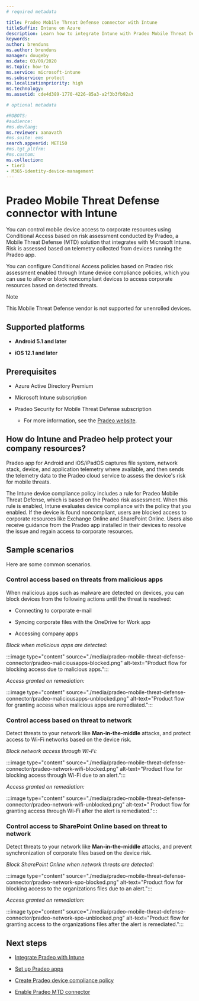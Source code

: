 ```yaml
---
# required metadata

title: Pradeo Mobile Threat Defense connector with Intune
titleSuffix: Intune on Azure
description: Learn how to integrate Intune with Pradeo Mobile Threat Defense connector to control mobile device access to your corporate resources.
keywords:
author: brenduns
ms.author: brenduns
manager: dougeby
ms.date: 03/09/2020
ms.topic: how-to
ms.service: microsoft-intune
ms.subservice: protect
ms.localizationpriority: high
ms.technology:
ms.assetid: cde4d389-1770-4226-85a3-a2f3b3fb92a3

# optional metadata

#ROBOTS:
#audience:
#ms.devlang:
ms.reviewer: aanavath
#ms.suite: ems
search.appverid: MET150
#ms.tgt_pltfrm:
#ms.custom:
ms.collection:
- tier3
- M365-identity-device-management
---
```


# Pradeo Mobile Threat Defense connector with Intune

You can control mobile device access to corporate resources using Conditional Access based on risk assessment conducted by Pradeo, a Mobile Threat Defense (MTD) solution that integrates with Microsoft Intune. Risk is assessed based on telemetry collected from devices running the Pradeo app.

You can configure Conditional Access policies based on Pradeo risk assessment enabled through Intune device compliance policies, which you can use to allow or block noncompliant devices to access corporate resources based on detected threats.

> [!NOTE]
> This Mobile Threat Defense vendor is not supported for unenrolled devices.

## Supported platforms

- **Android 5.1 and later**

- **iOS 12.1 and later**

## Prerequisites

- Azure Active Directory Premium

- Microsoft Intune subscription

- Pradeo Security for Mobile Threat Defense subscription

  - For more information, see the [Pradeo website](https://www.pradeo.com/en-US/mobile-threat-protection).

## How do Intune and Pradeo help protect your company resources?

Pradeo app for Android and iOS/iPadOS captures file system, network stack, device, and application telemetry where available, and then sends the telemetry data to the Pradeo cloud service to assess the device's risk for mobile threats.

The Intune device compliance policy includes a rule for Pradeo Mobile Threat Defense, which is based on the Pradeo risk assessment. When this rule is enabled, Intune evaluates device compliance with the policy that you enabled. If the device is found noncompliant, users are blocked access to corporate resources like Exchange Online and SharePoint Online. Users also receive guidance from the Pradeo app installed in their devices to resolve the issue and regain access to corporate resources.

## Sample scenarios

Here are some common scenarios.

### Control access based on threats from malicious apps

When malicious apps such as malware are detected on devices, you can block devices from the following actions until the threat is resolved:

- Connecting to corporate e-mail

- Syncing corporate files with the OneDrive for Work app

- Accessing company apps

*Block when malicious apps are detected:*

:::image type="content" source="./media/pradeo-mobile-threat-defense-connector/pradeo-maliciousapps-blocked.png" alt-text="Product flow for blocking access due to malicious apps.":::

*Access granted on remediation:*

:::image type="content" source="./media/pradeo-mobile-threat-defense-connector/pradeo-maliciousapps-unblocked.png" alt-text="Product flow for granting access when malicious apps are remediated.":::

### Control access based on threat to network

Detect threats to your network like **Man-in-the-middle** attacks, and protect access to Wi-Fi networks based on the device risk.

*Block network access through Wi-Fi:*

:::image type="content" source="./media/pradeo-mobile-threat-defense-connector/pradeo-network-wifi-blocked.png" alt-text="Product flow for blocking access through Wi-Fi due to an alert.":::

*Access granted on remediation:*

:::image type="content" source="./media/pradeo-mobile-threat-defense-connector/pradeo-network-wifi-unblocked.png" alt-text=" Product flow for granting access through Wi-Fi after the alert is remediated.":::

### Control access to SharePoint Online based on threat to network

Detect threats to your network like **Man-in-the-middle** attacks, and prevent synchronization of corporate files based on the device risk.

*Block SharePoint Online when network threats are detected:*

:::image type="content" source="./media/pradeo-mobile-threat-defense-connector/pradeo-network-spo-blocked.png" alt-text="Product flow for blocking access to the organizations files due to an alert.":::

*Access granted on remediation:*

:::image type="content" source="./media/pradeo-mobile-threat-defense-connector/pradeo-network-spo-unblocked.png" alt-text="Product flow for granting access to the organizations files after the alert is remediated.":::

## Next steps

- [Integrate Pradeo with Intune](pradeo-mtd-connector-integration.md)

- [Set up Pradeo apps](mtd-apps-ios-app-configuration-policy-add-assign.md)

- [Create Pradeo device compliance policy](mtd-device-compliance-policy-create.md)

- [Enable Pradeo MTD connector](mtd-connector-enable.md)
